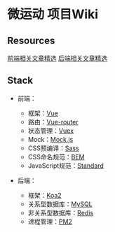 # 微运动 项目Wiki

## Resources

[前端相关文章精选](https://github.com/YoBitchFE/Wiki/blob/master/BackEnd/posts.md)
[后端相关文章精选](https://github.com/YoBitchFE/Wiki/blob/master/FrontEnd/posts.md)

## Stack

- 前端：
  - 框架：[Vue](https://cn.vuejs.org/)
  - 路由：[Vue-router](https://router.vuejs.org/zh-cn/)
  - 状态管理：[Vuex](https://vuex.vuejs.org/zh-cn/)
  - Mock：[Mock.js](http://mockjs.com/)
  - CSS预编译：[Sass](https://www.sass.hk/)
  - CSS命名规范：[BEM](http://www.w3cplus.com/blog/tags/325.html)
  - JavaScript规范：[Standard](https://standardjs.com/demo.html)
  
- 后端：
  - 框架：[Koa2](http://koajs.com/)
  - 关系型数据库：[MySQL](https://www.mysql.com/)
  - 非关系型数据库：[Redis](https://redis.io/)
  - 进程管理：[PM2](https://github.com/Unitech/pm2)
